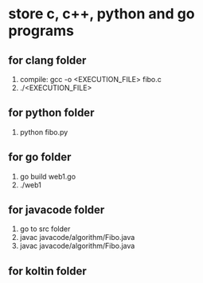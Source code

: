# store c, c++, python and go programs

## for clang folder
1) compile: gcc -o <EXECUTION_FILE> fibo.c
2) ./<EXECUTION_FILE>

## for python folder
1) python fibo.py

## for go folder
1) go build web1.go
2) ./web1

## for javacode folder
1) go to src folder
2) javac javacode/algorithm/Fibo.java 
3) javac javacode/algorithm/Fibo.java 

## for koltin folder
